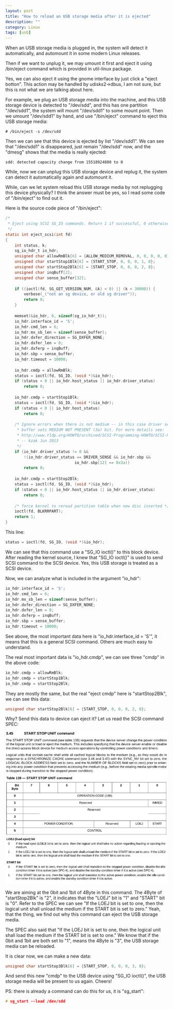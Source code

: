 ```yaml
---
layout: post
title: "How to reload an USB storage media after it is ejected"
description: ""
category: Linux
tags: [usb]
---
```


When an USB storage media is plugged in, the system will detect
it automatically, and automount it in some modern Linux releases.

Then if we want to unplug it, we may umount it first and eject
it using /bin/eject command which is provided in util-linux package.

Yes, we can also eject it using the gnome interface by just click
a "eject botton". This action may be handled by udisks2->dbus, I
am not sure, but this is not what we are talking about here.

For example, we plug an USB storage media into the machine, and
this USB storage device is detected to "/dev/sdd", and this has
one partition "/dev/sdd1", the system will mount "/dev/sdd1" to
some mount point. Then we umount "/dev/sdd1" by hand, and use
"/bin/eject" command to eject this USB storage media:

```shell
# /bin/eject -s /dev/sdd
```

Then we can see that this device is ejected by list "/dev/sdd1".
We can see that "/dev/sdd1" is disappeared, just remain "/dev/sdd" now,
and the "dmesg" shows that the media is really ejected:

```
sdd: detected capacity change from 15518924800 to 0
```

While, now we can unplug this USB storage device and replug it, the system
can detect it automatically again and automount it.

While, can we let system reload this USB storage media by not replugging
this device physically? I think the answer must be yes, so I read some
code of "/bin/eject" to find out it.

Here is the source code piece of "/bin/eject":

```c
/*
 * Eject using SCSI SG_IO commands. Return 1 if successful, 0 otherwise.
 */
static int eject_scsi(int fd)
{
	int status, k;
	sg_io_hdr_t io_hdr;
	unsigned char allowRmBlk[6] = {ALLOW_MEDIUM_REMOVAL, 0, 0, 0, 0, 0};
	unsigned char startStop1Blk[6] = {START_STOP, 0, 0, 0, 1, 0};
	unsigned char startStop2Blk[6] = {START_STOP, 0, 0, 0, 2, 0};
	unsigned char inqBuff[2];
	unsigned char sense_buffer[32];

	if ((ioctl(fd, SG_GET_VERSION_NUM, &k) < 0) || (k < 30000)) {
		verbose(_("not an sg device, or old sg driver"));
		return 0;
	}

	memset(&io_hdr, 0, sizeof(sg_io_hdr_t));
	io_hdr.interface_id = 'S';
	io_hdr.cmd_len = 6;
	io_hdr.mx_sb_len = sizeof(sense_buffer);
	io_hdr.dxfer_direction = SG_DXFER_NONE;
	io_hdr.dxfer_len = 0;
	io_hdr.dxferp = inqBuff;
	io_hdr.sbp = sense_buffer;
	io_hdr.timeout = 10000;

	io_hdr.cmdp = allowRmBlk;
	status = ioctl(fd, SG_IO, (void *)&io_hdr);
	if (status < 0 || io_hdr.host_status || io_hdr.driver_status)
		return 0;

	io_hdr.cmdp = startStop1Blk;
	status = ioctl(fd, SG_IO, (void *)&io_hdr);
	if (status < 0 || io_hdr.host_status)
		return 0;

	/* Ignore errors when there is not medium -- in this case driver sense
	 * buffer sets MEDIUM NOT PRESENT (3a) bit. For more details see:
	 * http://www.tldp.org/HOWTO/archived/SCSI-Programming-HOWTO/SCSI-Programming-HOWTO-22.html#sec-sensecodes
	 * -- kzak Jun 2013
	 */
	if (io_hdr.driver_status != 0 &&
	    !(io_hdr.driver_status == DRIVER_SENSE && io_hdr.sbp &&
						      io_hdr.sbp[12] == 0x3a))
		return 0;

	io_hdr.cmdp = startStop2Blk;
	status = ioctl(fd, SG_IO, (void *)&io_hdr);
	if (status < 0 || io_hdr.host_status || io_hdr.driver_status)
		return 0;

	/* force kernel to reread partition table when new disc inserted */
	ioctl(fd, BLKRRPART);
	return 1;
}
```

This line:

```c
status = ioctl(fd, SG_IO, (void *)&io_hdr);
```

We can see that this command use a "SG_IO ioctl()" to this block device.
After reading the kernel source, I knew that "SG_IO ioctl()" is used to send
SCSI command to the SCSI device. Yes, this USB storage is treated as a SCSI
device.

Now, we can analyze what is included in the argument "io_hdr":

```c
io_hdr.interface_id = 'S';
io_hdr.cmd_len = 6;
io_hdr.mx_sb_len = sizeof(sense_buffer);
io_hdr.dxfer_direction = SG_DXFER_NONE;
io_hdr.dxfer_len = 0;
io_hdr.dxferp = inqBuff;
io_hdr.sbp = sense_buffer;
io_hdr.timeout = 10000;
```

See above, the most important data here is "io_hdr.interface_id = 'S'",
it means that this is a general SCSI command. Others are much easy to
understand.

The real most important data is "io_hdr.cmdp", we can see three "cmdp"
in the above code:

```c
io_hdr.cmdp = allowRmBlk;
io_hdr.cmdp = startStop1Blk;
io_hdr.cmdp = startStop2Blk;
```

They are mostly the same, but the real "eject cmdp" here is "startStop2Blk",
we can see this data:

```c
unsigned char startStop2Blk[6] = {START_STOP, 0, 0, 0, 2, 0};
```

Why? Send this data to device can eject it? Let us read the SCSI command SPEC:

![star_stop_1](/images/2013-09-13-1.png)
![star_stop_2](/images/2013-09-13-2.png)

We are aiming at the 0bit and 1bit of 4Byte in this command. The 4Byte of "startStop2Blk"
is "2", it indicates that the "LOEJ" bit is "1" and "START" bit is "0". Refer to the
SPEC we can see "If the LOEJ bit is set to one, then the logical unit shall unload the
medium if the START bit is set to zero." Yeah, that the thing, we find out why this
command can eject the USB storage media.

The SPEC also said that "If the LOEJ bit is set to one, then the logical unit shall
load the medium if the START bit is set to one." We know that if the 0bit and 1bit
are both set to "1", means the 4Byte is "3", the USB storage media can be reloaded.

It is clear now, we can make a new data:

```c
unsigned char startStop3Blk[6] = {START_STOP, 0, 0, 0, 3, 0};
```

And send this new "cmdp" to the USB device using "SG_IO ioctl()", the USB storage
media will be present to us again. Cheers!

PS: there is already a command can do this for us, it is "sg_start":

```c
# sg_start --load /dev/sdd
```
